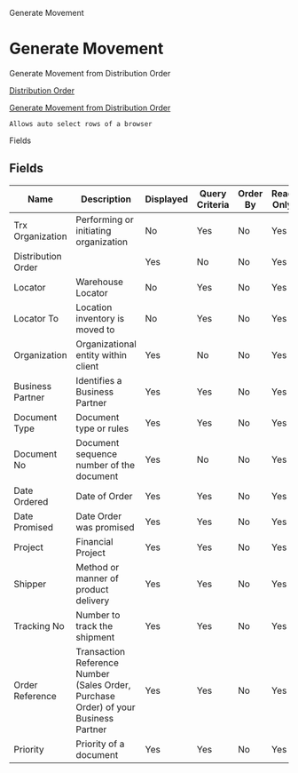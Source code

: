 
Generate Movement
# Generate Movement


Generate Movement from Distribution Order

[Distribution Order](../../functional-guide/window/window-distribution-order.md)

[Generate Movement from Distribution Order](../../functional-guide/process/process-m_movement-generate-movement.md)

```
Allows auto select rows of a browser
```
Fields
## Fields




Name               | Description                                                                         | Displayed | Query Criteria | Order By | Read Only | Mandatory
------------------ | ----------------------------------------------------------------------------------- | --------- | -------------- | -------- | --------- | ---------
Trx Organization   | Performing or initiating organization                                               | No        | Yes            | No       | Yes       | No       
Distribution Order |                                                                                     | Yes       | No             | No       | Yes       | No       
Locator            | Warehouse Locator                                                                   | No        | Yes            | No       | Yes       | No       
Locator To         | Location inventory is moved to                                                      | No        | Yes            | No       | Yes       | No       
Organization       | Organizational entity within client                                                 | Yes       | No             | No       | Yes       | No       
Business Partner   | Identifies a Business Partner                                                       | Yes       | Yes            | No       | Yes       | No       
Document Type      | Document type or rules                                                              | Yes       | Yes            | No       | Yes       | No       
Document No        | Document sequence number of the document                                            | Yes       | No             | No       | Yes       | No       
Date Ordered       | Date of Order                                                                       | Yes       | Yes            | No       | Yes       | No       
Date Promised      | Date Order was promised                                                             | Yes       | Yes            | No       | Yes       | No       
Project            | Financial Project                                                                   | Yes       | Yes            | No       | Yes       | No       
Shipper            | Method or manner of product delivery                                                | Yes       | Yes            | No       | Yes       | No       
Tracking No        | Number to track the shipment                                                        | Yes       | Yes            | No       | Yes       | No       
Order Reference    | Transaction Reference Number (Sales Order, Purchase Order) of your Business Partner | Yes       | Yes            | No       | Yes       | No       
Priority           | Priority of a document                                                              | Yes       | Yes            | No       | Yes       | No       
